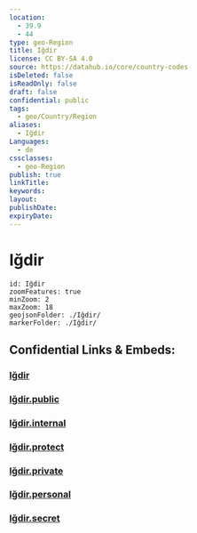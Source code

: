 ```yaml
---
location:
  - 39.9
  - 44
type: geo-Region
title: Iğdir
license: CC BY-SA 4.0
source: https://datahub.io/core/country-codes
isDeleted: false
isReadOnly: false
draft: false
confidential: public
tags:
  - geo/Country/Region
aliases:
  - Iğdir
Languages:
  - de
cssclasses:
  - geo-Region
publish: true
linkTitle:
keywords:
layout:
publishDate:
expiryDate:
---
```


# Iğdir

```leaflet
id: Iğdir
zoomFeatures: true 
minZoom: 2 
maxZoom: 18
geojsonFolder: ./Iğdir/
markerFolder: ./Iğdir/
```


## Confidential Links & Embeds: 

### [Iğdir](/_Standards/Earth/Continent/Europe/Europe~East/Turkey/Provinces~Turkey/Iğdir.md) 

### [Iğdir.public](/_public/Earth/Continent/Europe/Europe~East/Turkey/Provinces~Turkey/Iğdir.public.md) 

### [Iğdir.internal](/_internal/Earth/Continent/Europe/Europe~East/Turkey/Provinces~Turkey/Iğdir.internal.md) 

### [Iğdir.protect](/_protect/Earth/Continent/Europe/Europe~East/Turkey/Provinces~Turkey/Iğdir.protect.md) 

### [Iğdir.private](/_private/Earth/Continent/Europe/Europe~East/Turkey/Provinces~Turkey/Iğdir.private.md) 

### [Iğdir.personal](/_personal/Earth/Continent/Europe/Europe~East/Turkey/Provinces~Turkey/Iğdir.personal.md) 

### [Iğdir.secret](/_secret/Earth/Continent/Europe/Europe~East/Turkey/Provinces~Turkey/Iğdir.secret.md)

